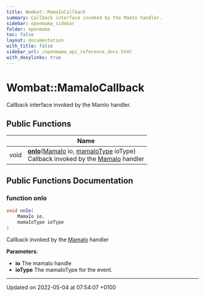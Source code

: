 ```yaml
---
title: Wombat::MamaIoCallback
summary: Callback interface invoked by the MamIo handler. 
sidebar: openmama_sidebar
folder: openmama
toc: false
layout: documentation
with_title: false
sidebar_url: /openmama_api_reference_docs.html
with_doxylinks: true
---
```


# Wombat::MamaIoCallback



Callback interface invoked by the MamIo handler. 

## Public Functions

|                | Name           |
| -------------- | -------------- |
| void | **[onIo](interfaceWombat_1_1MamaIoCallback.html#function-onio)**([MamaIo](classWombat_1_1MamaIo.html) io, [mamaIoType](namespaceWombat.html#enum-mamaiotype) ioType)<br>Callback invoked by the [MamaIo](classWombat_1_1MamaIo.html) handler  |

## Public Functions Documentation

### function onIo

```csharp
void onIo(
    MamaIo io,
    mamaIoType ioType
)
```

Callback invoked by the [MamaIo](classWombat_1_1MamaIo.html) handler 

**Parameters**: 

  * **io** The mamaIo handle
  * **ioType** The mamaIoType for the event.


-------------------------------

Updated on 2022-05-04 at 07:54:07 +0100